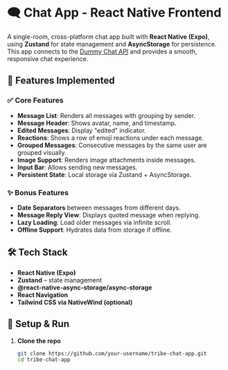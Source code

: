 # 🗨️ Chat App - React Native Frontend

A single-room, cross-platform chat app built with **React Native (Expo)**, using **Zustand** for state management and **AsyncStorage** for persistence. This app connects to the [Dummy Chat API](https://dummy-chat-server.tribechat.com/api) and provides a smooth, responsive chat experience.

## 📱 Features Implemented

### ✅ Core Features
- **Message List**: Renders all messages with grouping by sender.
- **Message Header**: Shows avatar, name, and timestamp.
- **Edited Messages**: Display "edited" indicator.
- **Reactions**: Shows a row of emoji reactions under each message.
- **Grouped Messages**: Consecutive messages by the same user are grouped visually.
- **Image Support**: Renders image attachments inside messages.
- **Input Bar**: Allows sending new messages.
- **Persistent State**: Local storage via Zustand + AsyncStorage.

### ✨ Bonus Features
- **Date Separators** between messages from different days.
- **Message Reply View**: Displays quoted message when replying.
- **Lazy Loading**: Load older messages via infinite scroll.
- **Offline Support**: Hydrates data from storage if offline.

## 🛠️ Tech Stack

- **React Native (Expo)**
- **Zustand** – state management
- **@react-native-async-storage/async-storage**
- **React Navigation**
- **Tailwind CSS via NativeWind (optional)**

## 🔧 Setup & Run

1. **Clone the repo**
   ```bash
   git clone https://github.com/your-username/tribe-chat-app.git
   cd tribe-chat-app